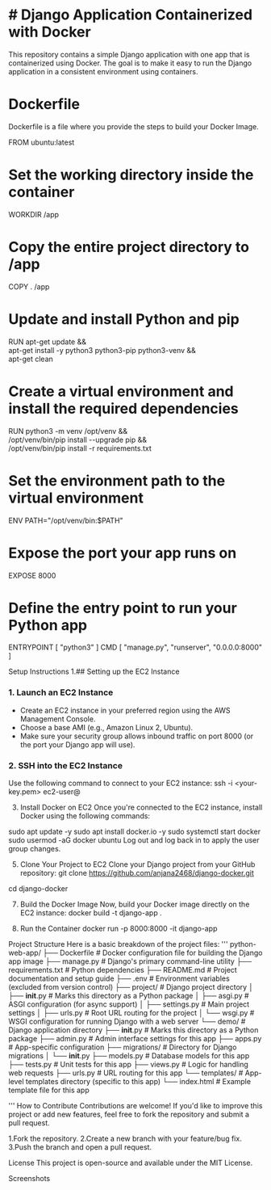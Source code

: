 # # Django Application Containerized with Docker

This repository contains a simple Django application with one app that is containerized using Docker. The goal is to make it easy to run the Django application in a consistent environment using containers.

# Dockerfile
Dockerfile is a file where you provide the steps to build your Docker Image.


FROM ubuntu:latest
# Set the working directory inside the container
WORKDIR /app

# Copy the entire project directory to /app
COPY . /app

# Update and install Python and pip
RUN apt-get update && \
    apt-get install -y python3 python3-pip python3-venv && \
    apt-get clean

# Create a virtual environment and install the required dependencies
RUN python3 -m venv /opt/venv && \
    /opt/venv/bin/pip install --upgrade pip && \
    /opt/venv/bin/pip install -r requirements.txt

# Set the environment path to the virtual environment
ENV PATH="/opt/venv/bin:$PATH"

# Expose the port your app runs on
EXPOSE 8000

# Define the entry point to run your Python app
ENTRYPOINT [ "python3" ]
CMD [ "manage.py", "runserver", "0.0.0.0:8000" ]

Setup Instructions
1.## Setting up the EC2 Instance

### 1. Launch an EC2 Instance

- Create an EC2 instance in your preferred region using the AWS Management Console.
- Choose a base AMI (e.g., Amazon Linux 2, Ubuntu).
- Make sure your security group allows inbound traffic on port 8000 (or the port your Django app will use).

### 2. SSH into the EC2 Instance

Use the following command to connect to your EC2 instance:
ssh -i <your-key.pem> ec2-user@<your-ec2-public-ip>

3. Install Docker on EC2
Once you're connected to the EC2 instance, install Docker using the following commands:

sudo apt update -y
sudo apt install docker.io -y
sudo systemctl start docker
sudo usermod -aG docker ubuntu
Log out and log back in to apply the user group changes.

5. Clone Your Project to EC2
Clone your Django project from your GitHub repository:
git clone https://github.com/anjana2468/django-docker.git

cd django-docker

7. Build the Docker Image
Now, build your Docker image directly on the EC2 instance:
docker build -t django-app .

8. Run the Container
docker run -p 8000:8000 -it django-app

Project Structure
Here is a basic breakdown of the project files:
'''
 python-web-app/
  ├── Dockerfile                    # Docker configuration file for building the Django app image
  ├── manage.py                     # Django's primary command-line utility
  ├── requirements.txt              # Python dependencies
  ├── README.md                     # Project documentation and setup guide
  ├── .env                          # Environment variables (excluded from version control)
  ├── project/                      # Django project directory
  │   ├── __init__.py               # Marks this directory as a Python package
  │   ├── asgi.py                   # ASGI configuration (for async support)
  │   ├── settings.py               # Main project settings
  │   ├── urls.py                   # Root URL routing for the project
  │   └── wsgi.py                   # WSGI configuration for running Django with a web server
  └── demo/                         # Django application directory
      ├── __init__.py               # Marks this directory as a Python package
      ├── admin.py                  # Admin interface settings for this app
      ├── apps.py                   # App-specific configuration
      ├── migrations/               # Directory for Django migrations
      │   └── __init__.py
      ├── models.py                 # Database models for this app
      ├── tests.py                  # Unit tests for this app
      ├── views.py                  # Logic for handling web requests
      ├── urls.py                   # URL routing for this app
      └── templates/                # App-level templates directory (specific to this app)
          └── index.html            # Example template file for this app

'''
How to Contribute
Contributions are welcome! If you'd like to improve this project or add new features, feel free to fork the repository and submit a pull request.

1.Fork the repository.
2.Create a new branch with your feature/bug fix.
3.Push the branch and open a pull request.

License
This project is open-source and available under the MIT License.  

Screenshots


                    
